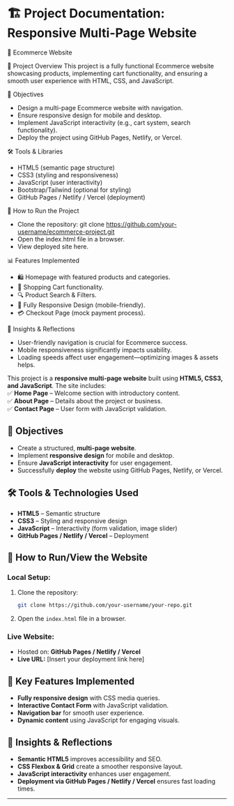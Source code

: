 

# 🏗 **Project Documentation: Responsive Multi-Page Website**

   🛒 Ecommerce Website
   
📌 Project Overview
This project is a fully functional Ecommerce website showcasing products, implementing cart functionality, and ensuring a smooth user experience with HTML, CSS, and JavaScript.

🎯 Objectives

- Design a multi-page Ecommerce website with navigation.
- Ensure responsive design for mobile and desktop.
- Implement JavaScript interactivity (e.g., cart system, search functionality).
- Deploy the project using GitHub Pages, Netlify, or Vercel.

🛠 Tools & Libraries

- HTML5 (semantic page structure)
- CSS3 (styling and responsiveness)
- JavaScript (user interactivity)
- Bootstrap/Tailwind (optional for styling)
- GitHub Pages / Netlify / Vercel (deployment)

🚀 How to Run the Project
- Clone the repository:
git clone https://github.com/your-username/ecommerce-project.git
- Open the index.html file in a browser.
- View deployed site here.

📊 Features Implemented
- 🛍 Homepage with featured products and categories.
- 🛒 Shopping Cart functionality.
- 🔍 Product Search & Filters.
- 📱 Fully Responsive Design (mobile-friendly).
- 💳 Checkout Page (mock payment process).

🌟 Insights & Reflections
- User-friendly navigation is crucial for Ecommerce success.
- Mobile responsiveness significantly impacts usability.
- Loading speeds affect user engagement—optimizing images & assets helps.

This project is a **responsive multi-page website** built using **HTML5, CSS3, and JavaScript**. The site includes:  
✅ **Home Page** – Welcome section with introductory content.  
✅ **About Page** – Details about the project or business.  
✅ **Contact Page** – User form with JavaScript validation.  

## 🎯 **Objectives**  
- Create a structured, **multi-page website**.  
- Implement **responsive design** for mobile and desktop.  
- Ensure **JavaScript interactivity** for user engagement.  
- Successfully **deploy** the website using GitHub Pages, Netlify, or Vercel.  

## 🛠 **Tools & Technologies Used**  
- **HTML5** – Semantic structure  
- **CSS3** – Styling and responsive design  
- **JavaScript** – Interactivity (form validation, image slider)  
- **GitHub Pages / Netlify / Vercel** – Deployment  

## 🚀 **How to Run/View the Website**  
### **Local Setup:**  
1. Clone the repository:  
   ```bash
   git clone https://github.com/your-username/your-repo.git
   ```
2. Open the `index.html` file in a browser.  

### **Live Website:**  
- Hosted on: **GitHub Pages / Netlify / Vercel**  
- **Live URL:** [Insert your deployment link here]  

## 🎨 **Key Features Implemented**  
- **Fully responsive design** with CSS media queries.  
- **Interactive Contact Form** with JavaScript validation.  
- **Navigation bar** for smooth user experience.  
- **Dynamic content** using JavaScript for engaging visuals.  

## 🔎 **Insights & Reflections**  
- **Semantic HTML5** improves accessibility and SEO.  
- **CSS Flexbox & Grid** create a smoother responsive layout.  
- **JavaScript interactivity** enhances user engagement.  
- **Deployment via GitHub Pages / Netlify / Vercel** ensures fast loading times.  

---
